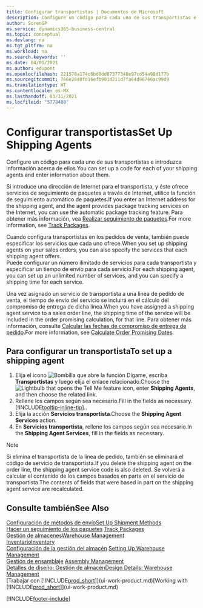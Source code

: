 ```yaml
---
title: Configurar transportistas | Documentos de Microsoft
description: Configure un código para cada uno de sus transportistas e introduzca información acerca de ellos.
author: SorenGP
ms.service: dynamics365-business-central
ms.topic: conceptual
ms.devlang: na
ms.tgt_pltfrm: na
ms.workload: na
ms.search.keywords: ''
ms.date: 04/01/2021
ms.author: edupont
ms.openlocfilehash: 221578a174c6bd0dd87377340e97cd54a98d177b
ms.sourcegitcommit: 766e2840fd16efb901d211d7fa64d96766ac99d9
ms.translationtype: HT
ms.contentlocale: es-MX
ms.lasthandoff: 03/31/2021
ms.locfileid: "5778408"
---
```

# <a name="set-up-shipping-agents"></a><span data-ttu-id="59701-103">Configurar transportistas</span><span class="sxs-lookup"><span data-stu-id="59701-103">Set Up Shipping Agents</span></span>
<span data-ttu-id="59701-104">Configure un código para cada uno de sus transportistas e introduzca información acerca de ellos.</span><span class="sxs-lookup"><span data-stu-id="59701-104">You can set up a code for each of your shipping agents and enter information about them.</span></span>  

<span data-ttu-id="59701-105">Si introduce una dirección de Internet para el transportista, y éste ofrece servicios de seguimiento de paquetes a través de Internet, utilice la función de seguimiento automático de paquetes.</span><span class="sxs-lookup"><span data-stu-id="59701-105">If you enter an Internet address for the shipping agent, and the agent provides package tracking services on the Internet, you can use the automatic package tracking feature.</span></span> <span data-ttu-id="59701-106">Para obtener más información, vea [Realizar seguimiento de paquetes](sales-how-track-packages.md).</span><span class="sxs-lookup"><span data-stu-id="59701-106">For more information, see [Track Packages](sales-how-track-packages.md).</span></span>

<span data-ttu-id="59701-107">Cuando configura transportistas en los pedidos de venta, también puede especificar los servicios que cada uno ofrece.</span><span class="sxs-lookup"><span data-stu-id="59701-107">When you set up shipping agents on your sales orders, you can also specify the services that each shipping agent offers.</span></span>  
<span data-ttu-id="59701-108">Puede configurar un número ilimitado de servicios para cada transportista y especificar un tiempo de envío para cada servicio.</span><span class="sxs-lookup"><span data-stu-id="59701-108">For each shipping agent, you can set up an unlimited number of services, and you can specify a shipping time for each service.</span></span>  

<span data-ttu-id="59701-109">Una vez asignado un servicio de transportista a una línea de pedido de venta, el tiempo de envío del servicio se incluirá en el cálculo del compromiso de entrega de dicha línea.</span><span class="sxs-lookup"><span data-stu-id="59701-109">When you have assigned a shipping agent service to a sales order line, the shipping time of the service will be included in the order promising calculation, for that line.</span></span> <span data-ttu-id="59701-110">Para obtener más información, consulte [Calcular las fechas de compromiso de entrega de pedido](sales-how-to-calculate-order-promising-dates.md).</span><span class="sxs-lookup"><span data-stu-id="59701-110">For more information, see [Calculate Order Promising Dates](sales-how-to-calculate-order-promising-dates.md).</span></span>

## <a name="to-set-up-a-shipping-agent"></a><span data-ttu-id="59701-111">Para configurar un transportista</span><span class="sxs-lookup"><span data-stu-id="59701-111">To set up a shipping agent</span></span>  
1.  <span data-ttu-id="59701-112">Elija el icono ![Bombilla que abre la función Dígame](media/ui-search/search_small.png "Dígame qué desea hacer"), escriba **Transportistas** y luego elija el enlace relacionado.</span><span class="sxs-lookup"><span data-stu-id="59701-112">Choose the ![Lightbulb that opens the Tell Me feature](media/ui-search/search_small.png "Tell me what you want to do") icon, enter **Shipping Agents**, and then choose the related link.</span></span>  
2.  <span data-ttu-id="59701-113">Rellene los campos según sea necesario.</span><span class="sxs-lookup"><span data-stu-id="59701-113">Fill in the fields as necessary.</span></span> [!INCLUDE[tooltip-inline-tip](includes/tooltip-inline-tip_md.md)]<span data-ttu-id="59701-114">.</span><span class="sxs-lookup"><span data-stu-id="59701-114">.</span></span>  
3.  <span data-ttu-id="59701-115">Elija la acción **Servicios transportista**.</span><span class="sxs-lookup"><span data-stu-id="59701-115">Choose the **Shipping Agent Services** action.</span></span>
4. <span data-ttu-id="59701-116">En **Servicios transportista**, rellene los campos según sea necesario.</span><span class="sxs-lookup"><span data-stu-id="59701-116">In the **Shipping Agent Services**, fill in the fields as necessary.</span></span>

> [!NOTE]  
>  <span data-ttu-id="59701-117">Si elimina el transportista de la línea de pedido, también se eliminará el código de servicio de transportista.</span><span class="sxs-lookup"><span data-stu-id="59701-117">If you delete the shipping agent on the order line, the shipping agent service code is also deleted.</span></span> <span data-ttu-id="59701-118">Se volverá a calcular el contenido de los campos basados en parte en el servicio de transportista.</span><span class="sxs-lookup"><span data-stu-id="59701-118">The contents of fields that were based in part on the shipping agent service are recalculated.</span></span>  

## <a name="see-also"></a><span data-ttu-id="59701-119">Consulte también</span><span class="sxs-lookup"><span data-stu-id="59701-119">See Also</span></span>
[<span data-ttu-id="59701-120">Configuración de métodos de envío</span><span class="sxs-lookup"><span data-stu-id="59701-120">Set Up Shipment Methods</span></span>](sales-how-set-up-shipment-methods.md)  
<span data-ttu-id="59701-121">[Hacer un seguimiento de los paquetes](sales-how-track-packages.md)  </span><span class="sxs-lookup"><span data-stu-id="59701-121">[Track Packages](sales-how-track-packages.md)  </span></span>  
[<span data-ttu-id="59701-122">Gestión de almacenes</span><span class="sxs-lookup"><span data-stu-id="59701-122">Warehouse Management</span></span>](warehouse-manage-warehouse.md)  
[<span data-ttu-id="59701-123">Inventario</span><span class="sxs-lookup"><span data-stu-id="59701-123">Inventory</span></span>](inventory-manage-inventory.md)  
<span data-ttu-id="59701-124">[Configuración de la gestión del almacén](warehouse-setup-warehouse.md)   </span><span class="sxs-lookup"><span data-stu-id="59701-124">[Setting Up Warehouse Management](warehouse-setup-warehouse.md)   </span></span>  
<span data-ttu-id="59701-125">[Gestión de ensamblaje](assembly-assemble-items.md)  </span><span class="sxs-lookup"><span data-stu-id="59701-125">[Assembly Management](assembly-assemble-items.md)  </span></span>  
[<span data-ttu-id="59701-126">Detalles de diseño: Gestión de almacén</span><span class="sxs-lookup"><span data-stu-id="59701-126">Design Details: Warehouse Management</span></span>](design-details-warehouse-management.md)  
<span data-ttu-id="59701-127">[Trabajar con [!INCLUDE[prod_short](includes/prod_short.md)]](ui-work-product.md)</span><span class="sxs-lookup"><span data-stu-id="59701-127">[Working with [!INCLUDE[prod_short](includes/prod_short.md)]](ui-work-product.md)</span></span>  


[!INCLUDE[footer-include](includes/footer-banner.md)]